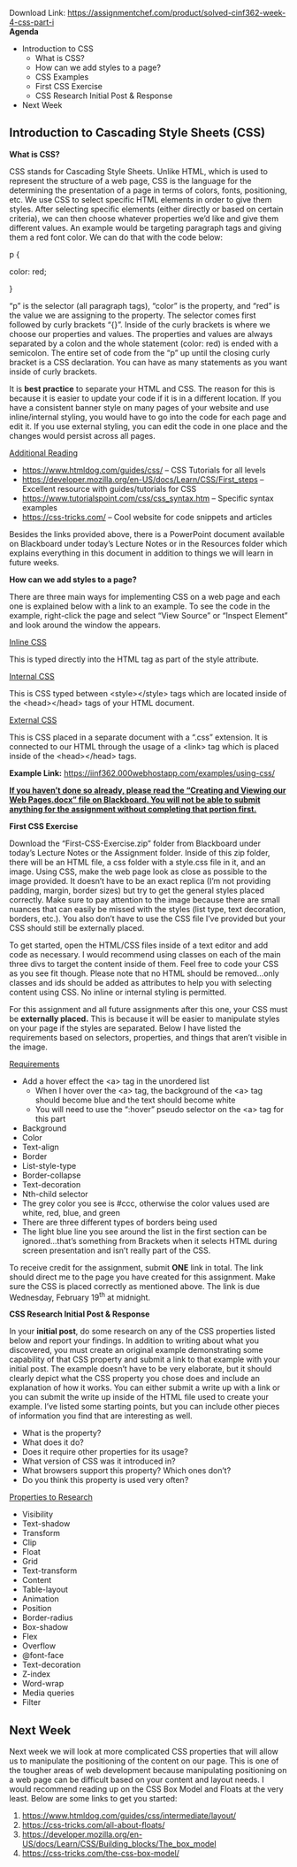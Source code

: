 Download Link: https://assignmentchef.com/product/solved-cinf362-week-4-css-part-i
<br>
<strong>Agenda</strong>

<ul>

 <li>Introduction to CSS

  <ul>

   <li>What is CSS?</li>

   <li>How can we add styles to a page?</li>

   <li>CSS Examples</li>

   <li>First CSS Exercise</li>

   <li>CSS Research Initial Post &amp; Response</li>

  </ul></li>

 <li>Next Week</li>

</ul>

<h2>Introduction to Cascading Style Sheets (CSS)</h2>

<strong>What is CSS?</strong>

CSS stands for Cascading Style Sheets. Unlike HTML, which is used to represent the structure of a web page, CSS is the language for the determining the presentation of a page in terms of colors, fonts, positioning, etc. We use CSS to select specific HTML elements in order to give them styles. After selecting specific elements (either directly or based on certain criteria), we can then choose whatever properties we’d like and give them different values. An example would be targeting paragraph tags and giving them a red font color. We can do that with the code below:




p {

color: red;

}




“p” is the selector (all paragraph tags), “color” is the property, and “red” is the value we are assigning to the property. The selector comes first followed by curly brackets “{}”. Inside of the curly brackets is where we choose our properties and values. The properties and values are always separated by a colon and the whole statement (color: red) is ended with a semicolon. The entire set of code from the “p” up until the closing curly bracket is a CSS declaration. You can have as many statements as you want inside of curly brackets.




It is <strong>best practice</strong> to separate your HTML and CSS. The reason for this is because it is easier to update your code if it is in a different location. If you have a consistent banner style on many pages of your website and use inline/internal styling, you would have to go into the code for each page and edit it. If you use external styling, you can edit the code in one place and the changes would persist across all pages.

<strong> </strong>

<u>Additional Reading</u>

<ul>

 <li><a href="https://www.htmldog.com/guides/css/">https://www.htmldog.com/guides/css/</a> – CSS Tutorials for all levels</li>

 <li><a href="https://developer.mozilla.org/en-US/docs/Learn/CSS/First_steps">https://developer.mozilla.org/en-US/docs/Learn/CSS/First_steps</a> – Excellent resource with guides/tutorials for CSS</li>

 <li><a href="https://www.tutorialspoint.com/css/css_syntax.htm">https://www.tutorialspoint.com/css/css_syntax.htm</a> – Specific syntax examples</li>

 <li><a href="https://css-tricks.com/">https://css-tricks.com/</a> – Cool website for code snippets and articles</li>

</ul>

Besides the links provided above, there is a PowerPoint document available on Blackboard under today’s Lecture Notes or in the Resources folder which explains everything in this document in addition to things we will learn in future weeks.




<strong>How can we add styles to a page?</strong>

There are three main ways for implementing CSS on a web page and each one is explained below with a link to an example. To see the code in the example, right-click the page and select “View Source” or “Inspect Element” and look around the window the appears.

<u>Inline CSS</u>

This is typed directly into the HTML tag as part of the style attribute.

<u>Internal CSS</u>

This is CSS typed between &lt;style&gt;&lt;/style&gt; tags which are located inside of the &lt;head&gt;&lt;/head&gt; tags of your HTML document.

<u>External CSS</u>

This is CSS placed in a separate document with a “.css” extension. It is connected to our HTML through the usage of a &lt;link&gt; tag which is placed inside of the &lt;head&gt;&lt;/head&gt; tags.




<strong>Example Link:</strong> <a href="https://iinf362.000webhostapp.com/examples/using-css/">https://iinf362.000webhostapp.com/examples/using-css/</a>




<strong><u>If you haven’t done so already, please read the “Creating and Viewing our Web Pages.docx” file on Blackboard. You will not be able to submit anything for the assignment without completing that portion first. </u></strong>




<strong>First CSS Exercise</strong>

Download the “First-CSS-Exercise.zip” folder from Blackboard under today’s Lecture Notes or the Assignment folder. Inside of this zip folder, there will be an HTML file, a css folder with a style.css file in it, and an image. Using CSS, make t­­­­he web page look as close as possible to the image provided. It doesn’t have to be an exact replica (I’m not providing padding, margin, border sizes) but try to get the general styles placed correctly. Make sure to pay attention to the image because there are small nuances that can easily be missed with the styles (list type, text decoration, borders, etc.). You also don’t have to use the CSS file I’ve provided but your CSS should still be externally placed.

To get started, open the HTML/CSS files inside of a text editor and add code as necessary. I would recommend using classes ­on each of the main three divs to target the content inside of them. Feel free to code your CSS as you see fit though. Please note that no HTML should be removed…only classes and ids should be added as attributes to help you with selecting content using CSS. No inline or internal styling is permitted.

For this assignment and all future assignments after this one, your CSS must be <strong>externally placed.</strong> This is because it will be easier to manipulate styles on your page if the styles are separated. Below I have listed the requirements based on selectors, properties, and things that aren’t visible in the image.

<u>Requirements</u>

<ul>

 <li>Add a hover effect the &lt;a&gt; tag in the unordered list

  <ul>

   <li>When I hover over the &lt;a&gt; tag, the background of the &lt;a&gt; tag should become blue and the text should become white</li>

   <li>You will need to use the “:hover” pseudo selector on the &lt;a&gt; tag for this part</li>

  </ul></li>

 <li>Background</li>

 <li>Color</li>

 <li>Text-align</li>

 <li>Border</li>

 <li>List-style-type</li>

 <li>Border-collapse</li>

 <li>Text-decoration</li>

 <li>Nth-child selector</li>

 <li>The grey color you see is #ccc, otherwise the color values used are white, red, blue, and green</li>

 <li>There are three different types of borders being used</li>

 <li>The light blue line you see around the list in the first section can be ignored…that’s something from Brackets when it selects HTML during screen presentation and isn’t really part of the CSS.</li>

</ul>

To receive credit for the assignment, submit <strong>ONE</strong> link in total. The link should direct me to the page you have created for this assignment. Make sure the CSS is placed correctly as mentioned above. The link is due Wednesday, February 19<sup>th</sup> at midnight.




<strong>CSS Research Initial Post &amp; Response</strong>

In your <strong>initial post</strong>, do some research on any of the CSS properties listed below and report your findings. In addition to writing about what you discovered, you must create an original example demonstrating some capability of that CSS property and submit a link to that example with your initial post. The example doesn’t have to be very elaborate, but it should clearly depict what the CSS property you chose does and include an explanation of how it works. You can either submit a write up with a link or you can submit the write up inside of the HTML file used to create your example. I’ve listed some starting points, but you can include other pieces of information you find that are interesting as well.

<ul>

 <li>What is the property?</li>

 <li>What does it do?</li>

 <li>Does it require other properties for its usage?</li>

 <li>What version of CSS was it introduced in?</li>

 <li>What browsers support this property? Which ones don’t?</li>

 <li>Do you think this property is used very often?</li>

</ul>

<u>Properties to Research</u>




<ul>

 <li>Visibility</li>

 <li>Text-shadow</li>

 <li>Transform</li>

 <li>Clip</li>

 <li>Float</li>

 <li>Grid</li>

 <li>Text-transform</li>

 <li>Content</li>

 <li>Table-layout</li>

 <li>Animation</li>

 <li>Position</li>

 <li>Border-radius</li>

 <li>Box-shadow</li>

 <li>Flex</li>

 <li>Overflow</li>

 <li>@font-face</li>

 <li>Text-decoration</li>

 <li>Z-index</li>

 <li>Word-wrap</li>

 <li>Media queries</li>

 <li>Filter</li>

</ul>

<h2>Next Week</h2>

Next week we will look at more complicated CSS properties that will allow us to manipulate the positioning of the content on our page. This is one of the tougher areas of web development because manipulating positioning on a web page can be difficult based on your content and layout needs. I would recommend reading up on the CSS Box Model and Floats at the very least. Below are some links to get you started:

<ol>

 <li><a href="https://www.htmldog.com/guides/css/intermediate/layout/">https://www.htmldog.com/guides/css/intermediate/layout/</a></li>

 <li><a href="https://css-tricks.com/all-about-floats/">https://css-tricks.com/all-about-floats/</a></li>

 <li><a href="https://developer.mozilla.org/en-US/docs/Learn/CSS/Building_blocks/The_box_model">https://developer.mozilla.org/en-US/docs/Learn/CSS/Building_blocks/The_box_model</a></li>

 <li><a href="https://css-tricks.com/the-css-box-model/">https://css-tricks.com/the-css-box-model/</a></li>

</ol>


